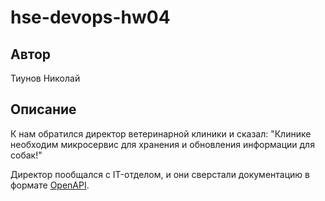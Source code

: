 # hse-devops-hw04
## Автор
Тиунов Николай

## Описание

К нам обратился директор ветеринарной клиники и сказал:
"Клинике необходим микросервис для хранения и обновления информации для собак!"

Директор пообщался с IT-отделом, и они сверстали документацию в формате 
[OpenAPI](clinic.yaml).

